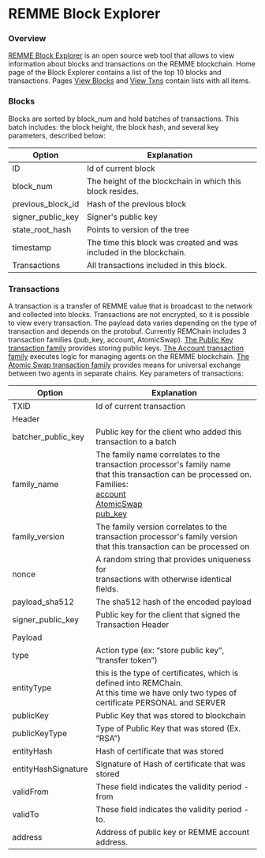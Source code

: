 # REMME Block Explorer

### Overview

[REMME Block Explorer](https://blockexplorer.remme.io/) is an open source web tool that allows to view information about blocks and transactions on the REMME blockchain. Home page of the Block Explorer contains a list of the top 10 blocks and transactions. Pages [View Blocks](https://blockexplorer.remme.io/blocks/) and [View Txns](https://blockexplorer.remme.io/transactions/) contain lists with all items.

### Blocks

Blocks are sorted by block_num and hold batches of transactions. This batch includes: the block height, the block hash, and several key parameters, described below:


| Option            | Explanation                                                         |
|-------------------|---------------------------------------------------------------------|
| ID                | Id of current block                                                 |
| block_num         | The height of the blockchain in which this block resides.           |
| previous_block_id | Hash of the previous block                                          |
| signer_public_key | Signer's public key                                                 |
| state_root_hash   | Points to version of the tree                                       |
| timestamp         | The time this block was created and was included in the blockchain. |
| Transactions      | All transactions included in this block.                            |

### Transactions

A transaction is a transfer of REMME value that is broadcast to the network and collected into blocks. Transactions are not encrypted, so it is possible to view every transaction. The payload data varies depending on the type of transaction and depends on the protobuf. Currently REMChain includes 3 transaction families (pub_key, account, AtomicSwap). [The Public Key transaction family](https://docs.remme.io/remme-core/docs/family-pub-key.html?highlight=pub_key/) provides storing public keys. [The Account transaction family](https://docs.remme.io/remme-core/docs/family-account.html#account-transaction-family/) executes logic for managing agents on the REMME blockchain. [The Atomic Swap transaction family](https://docs.remme.io/remme-core/docs/family-atomic-swap.html#atomic-swap-transaction-family/) provides means for universal exchange between two agents in separate chains.
Key parameters of transactions:

| Option              | Explanation                                                                                                                                                                                                                                                                                                                                                     |
|---------------------|-----------------------------------------------------------------------------------------------------------------------------------------------------------------------------------------------------------------------------------------------------------------------------------------------------------------------------------------------------------------|
| TXID                | Id of current transaction                                                                                                                                                                                                                                                                                                                                       |
| Header              |                                                                                                                                                                                                                                                                                                                                                                 |
| batcher_public_key  | Public key for the client who added this transaction to a batch                                                                                                                                                                                                                                                                                                 |
| family_name         | The family name correlates to the transaction processor's family name<br>that this transaction can be processed on. Families:<br>[account](https://docs.remme.io/remme-core/docs/family-account.html/)<br>[AtomicSwap](https://docs.remme.io/remme-core/docs/family-atomic-swap.html/)<br>[pub_key](https://docs.remme.io/remme-core/docs/family-pub-key.html/) |
| family_version      | The family version correlates to the transaction processor's family version<br>that this transaction can be processed on                                                                                                                                                                                                                                        |
| nonce               | A random string that provides uniqueness for<br>transactions with otherwise identical fields.                                                                                                                                                                                                                                                                   |
| payload_sha512      | The sha512 hash of the encoded payload                                                                                                                                                                                                                                                                                                                          |
| signer_public_key   | Public key for the client that signed the Transaction Header                                                                                                                                                                                                                                                                                                    |
| Payload             |                                                                                                                                                                                                                                                                                                                                                                 |
| type                | Action type (ex: “store public key”, “transfer token”)                                                                                                                                                                                                                                                                                                          |
| entityType          | this is the type of certificates, which is defined into REMChain.<br>At this time we have only two types of certificate PERSONAL and SERVER                                                                                                                                                                                                                     |
| publicKey           | Public Key that was stored to blockchain                                                                                                                                                                                                                                                                                                                        |
| publicKeyType       | Type of Public Key that was stored (Ex. “RSA”)                                                                                                                                                                                                                                                                                                                  |
| entityHash          | Hash of certificate that was stored                                                                                                                                                                                                                                                                                                                             |
| entityHashSignature | Signature of Hash of certificate that was stored                                                                                                                                                                                                                                                                                                                |
| validFrom           | These field indicates the validity period - from                                                                                                                                                                                                                                                                                                                |
| validTo             | These field indicates the validity period - to.                                                                                                                                                                                                                                                                                                                 |
| address             | Address of public key or REMME account address.                                                                                                                                                                                                                                                                                                                 |
